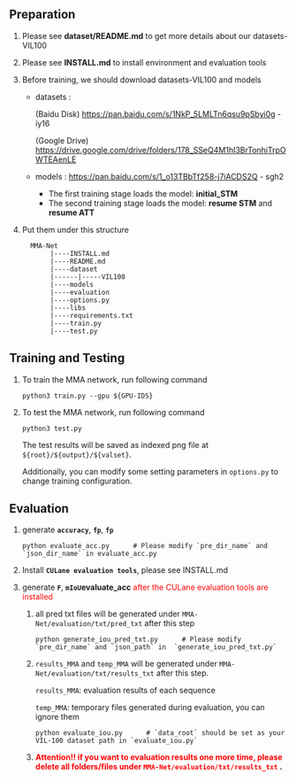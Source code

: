 ## Preparation
1. Please see **dataset/README.md** to get more details about our datasets-VIL100

2. Please see **INSTALL.md** to install environment and evaluation tools

3. Before training, we should download datasets-VIL100 and models
    - datasets : 
     
      (Baidu Disk) https://pan.baidu.com/s/1NkP_5LMLTn6qsu9pSbyi0g - iy16 
      
      (Google Drive) https://drive.google.com/drive/folders/178_SSeQ4M1hI3BrTonhiTrpOWTEAenLE
      
    - models : https://pan.baidu.com/s/1_o13TBbTf258-j7iACDS2Q - sgh2 
        
        - The first training stage loads the model: **initial_STM**
        - The second training stage loads the model: **resume STM** and **resume ATT**

4. Put them under this structure
    
    ```
      MMA-Net
           |----INSTALL.md
           |----README.md
           |----dataset
           |------|-----VIL100
           |----models
           |----evaluation
           |----options.py
           |----libs
           |----requirements.txt
           |----train.py
           |----test.py
     ```
    


## Training and Testing
1. To train the MMA network, run following command
    ```python3
    python3 train.py --gpu ${GPU-IDS}
    ```
2. To test the MMA network, run following command
    ```python3
    python3 test.py
    ```
    The test results will be saved as indexed png file at `${root}/${output}/${valset}`.

    Additionally, you can modify some setting parameters in `options.py` to change training configuration.

## Evaluation

1. generate **`accuracy`**, **`fp`**, **`fp`**

    ```
    python evaluate_acc.py      # Please modify `pre_dir_name` and `json_dir_name` in evaluate_acc.py
    ```

2. Install **`CULane evaluation tools`**, please see INSTALL.md

3. generate **`F`**, **`mIoU`evaluate_acc** <font color="red"> after the CULane evaluation tools are installed</font>

    1. all pred txt files will be generated under `MMA-Net/evaluation/txt/pred_txt` after this step
    
        ```
        python generate_iou_pred_txt.py      # Please modify `pre_dir_name` and `json_path` in  `generate_iou_pred_txt.py`
        ```
    
    2. `results_MMA` and `temp_MMA` will be generated under `MMA-Net/evaluation/txt/results_txt` after this step.
    
        `results_MMA`: evaluation results of each sequence
        
        `temp_MMA`: temporary files generated during evaluation, you can ignore them
        
        ```    
        python evaluate_iou.py      # `data_root` should be set as your VIL-100 dataset path in `evaluate_iou.py`
        ```
    
    3. **<font color="red">Attention!! if you want to evaluation results one more time, please delete all folders/files under `MMA-Net/evaluation/txt/results_txt` </font>.**



